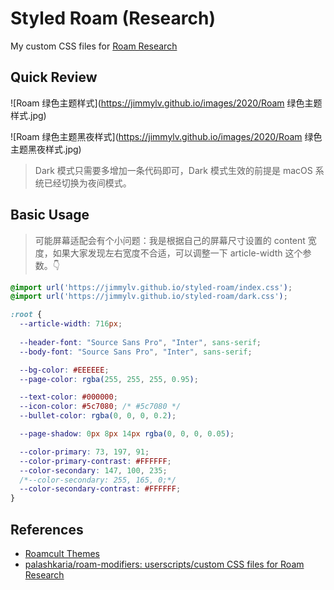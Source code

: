# Styled Roam (Research)

My custom CSS files for [Roam Research](https://roamresearch.com)

## Quick Review

![Roam 绿色主题样式](https://jimmylv.github.io/images/2020/Roam 绿色主题样式.jpg)

![Roam 绿色主题黑夜样式](https://jimmylv.github.io/images/2020/Roam 绿色主题黑夜样式.jpg)

> Dark 模式只需要多增加一条代码即可，Dark 模式生效的前提是 macOS 系统已经切换为夜间模式。

## Basic Usage

> 可能屏幕适配会有个小问题：我是根据自己的屏幕尺寸设置的 content 宽度，如果大家发现左右宽度不合适，可以调整一下 article-width 这个参数。👇

```css
@import url('https://jimmylv.github.io/styled-roam/index.css');
@import url('https://jimmylv.github.io/styled-roam/dark.css');

:root {
  --article-width: 716px;
 
  --header-font: "Source Sans Pro", "Inter", sans-serif;
  --body-font: "Source Sans Pro", "Inter", sans-serif;

  --bg-color: #EEEEEE;
  --page-color: rgba(255, 255, 255, 0.95);

  --text-color: #000000;
  --icon-color: #5c7080; /* #5c7080 */
  --bullet-color: rgba(0, 0, 0, 0.2);

  --page-shadow: 0px 8px 14px rgba(0, 0, 0, 0.05);

  --color-primary: 73, 197, 91;
  --color-primary-contrast: #FFFFFF;
  --color-secondary: 147, 100, 235;
  /*--color-secondary: 255, 165, 0;*/
  --color-secondary-contrast: #FFFFFF;
}
```

## References

- [Roamcult Themes](https://roamresearch.com/#/app/help/page/fJRcVITNY)
- [palashkaria/roam-modifiers: userscripts/custom CSS files for Roam Research](https://github.com/palashkaria/roam-modifiers)
